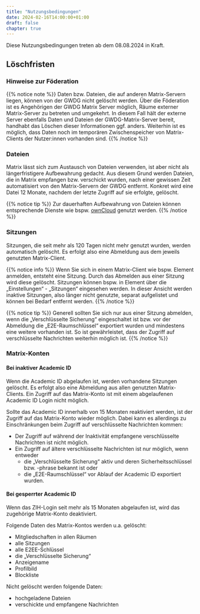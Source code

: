 ```yaml
---
title: "Nutzungsbedingungen"
date: 2024-02-16T14:00:00+01:00
draft: false
chapter: true
---
```


Diese Nutzungsbedingungen treten ab dem 08.08.2024 in Kraft.

## Löschfristen

### Hinweise zur Föderation

{{% notice note %}}
Daten bzw. Dateien, die auf anderen Matrix-Servern liegen, können von der GWDG nicht gelöscht werden. Über die Föderation ist es Angehörigen der GWDG Matrix Server möglich, Räume externer Matrix-Server zu betreten und umgekehrt. In diesem Fall hält der externe Server ebenfalls Daten und Dateien der GWDG-Matrix-Server bereit, handhabt das Löschen dieser Informationen ggf. anders. Weiterhin ist es möglich, dass Daten noch im temporären Zwischenspeicher von Matrix-Clients der Nutzer:innen vorhanden sind.
{{% /notice %}}

### Dateien

Matrix lässt sich zum Austausch von Dateien verwenden, ist aber nicht als längerfristigere Aufbewahrung gedacht. Aus diesem Grund werden Dateien, die in Matrix empfangen bzw. verschickt wurden, nach einer gewissen Zeit automatisiert von den  Matrix-Servern der GWDG entfernt. Konkret wird eine Datei 12 Monate, nachdem der letzte Zugriff auf sie erfolgte, gelöscht.

{{% notice tip %}}
Zur dauerhaften Aufbewahrung von Dateien können entsprechende Dienste wie bspw. [ownCloud](https://owncloud.gwdg.de) genutzt werden.
{{% /notice %}}

### Sitzungen

Sitzungen, die seit mehr als 120 Tagen nicht mehr genutzt wurden, werden automatisch gelöscht. Es erfolgt also eine Abmeldung aus dem jeweils genutzten Matrix-Client.

{{% notice info %}}
Wenn Sie sich in einem Matrix-Client wie bspw. Element anmelden, entsteht eine Sitzung. Durch das Abmelden aus einer Sitzung wird diese gelöscht. Sitzungen können bspw. in Element über die „Einstellungen“ - „Sitzungen“ eingesehen werden. In dieser Ansicht werden inaktive Sitzungen, also länger nicht genutzte, separat aufgelistet und können bei Bedarf entfernt werden.
{{% /notice %}}

{{% notice tip %}}
Generell sollten Sie sich nur aus einer Sitzung abmelden, wenn die „Verschlüsselte Sicherung“ eingeschaltet ist bzw. vor der Abmeldung die „E2E-Raumschlüssel“ exportiert wurden und mindestens eine weitere vorhanden ist. So ist gewährleistet, dass der Zugriff auf verschlüsselte Nachrichten weiterhin möglich ist.
{{% /notice %}}

### Matrix-Konten

#### Bei inaktiver Academic ID

Wenn die Academic ID abgelaufen ist, werden vorhandene Sitzungen gelöscht. Es erfolgt also eine Abmeldung aus allen genutzten Matrix-Clients. Ein Zugriff auf das Matrix-Konto ist mit einem abgelaufenen Academic ID Login nicht möglich. 

Sollte das Academic ID innerhalb von 15 Monaten reaktiviert werden, ist der Zugriff auf das Matrix-Konto wieder möglich. Dabei kann es allerdings zu Einschränkungen beim Zugriff auf verschlüsselte Nachrichten kommen:

* Der Zugriff auf während der Inaktivität empfangene verschlüsselte Nachrichten ist nicht möglich.
* Ein Zugriff auf ältere verschlüsselte Nachrichten ist nur möglich, wenn entweder
  * die „Verschlüsselte Sicherung“ aktiv und deren Sicherheitsschlüssel bzw. -phrase bekannt ist oder
  * die „E2E-Raumschlüssel“ vor Ablauf der Academic ID exportiert wurden.


#### Bei gesperrter Academic ID

Wenn das ZIH-Login seit mehr als 15 Monaten abgelaufen ist, wird das zugehörige Matrix-Konto deaktiviert.

Folgende Daten des Matrix-Kontos werden u.a. gelöscht:

* Mitgliedschaften in allen Räumen
* alle Sitzungen
* alle E2EE-Schlüssel
* die „Verschlüsselte Sicherung“
* Anzeigename
* Profilbild
* Blockliste

Nicht gelöscht werden folgende Daten:

* hochgeladene Dateien
* verschickte und empfangene Nachrichten

